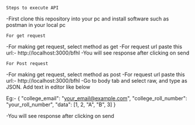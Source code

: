 `Steps to execute API`

-First clone this repository into your pc and install software such as postman in your local pc

`For get request`

-For making get request, select method as get
-For request url paste this url:- http://localhost:3000/bfhl
-You will see response after clicking on send

`For Post request`

-For making get request, select method as post
-For request url paste this url:- http://localhost:3000/bfhl
-Go to body tab and select raw, and type as JSON. Add text in editor like below

Eg:-
{
  "college_email": "your_email@example.com",
  "college_roll_number": "your_roll_number",
  "data": [1, 2, "A", "B", 3]
}

-You will see response after clicking on send
